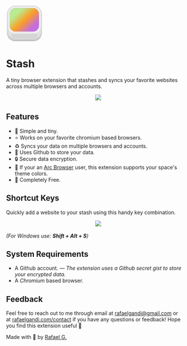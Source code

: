 <img src="https://github.com/rafaelgandi/arc-tab-stash/raw/main/assets/stashicon.png" width="100" height="100" > 
<br>

# Stash
A tiny browser extension that stashes and syncs your favorite websites across multiple browsers and accounts.

<p align="center">
    <img src="https://s3.us-west-2.amazonaws.com/secure.notion-static.com/7c97273e-4aaa-41a0-a506-76a7b7b53b87/stash-ss.png?X-Amz-Algorithm=AWS4-HMAC-SHA256&X-Amz-Content-Sha256=UNSIGNED-PAYLOAD&X-Amz-Credential=AKIAT73L2G45EIPT3X45/20230218/us-west-2/s3/aws4_request&X-Amz-Date=20230218T094411Z&X-Amz-Expires=86400&X-Amz-Signature=c1cc533c73d466a6f4228f7720f0c472472dd42abc86e7f98566cc36d0be795e&X-Amz-SignedHeaders=host&response-content-disposition=filename%3D%22stash-ss.png%22&x-id=GetObject" />
</p>

## Features
- 🧘 Simple and tiny.
- ⭐️ Works on your favorite chromium based browsers.
- ♻️ Syncs your data on multiple browsers and accounts.
- 🦾 Uses Github to store your data.
- 🔒 Secure data encryption.
- 🌈 If your an [Arc Browser](https://arc.net/) user, this extension supports your space's theme colors.
- 🌴 Completely Free.

## Shortcut Keys

Quickly add a website to your stash using this handy key combination.
<p align="center">
    <img src="https://s3.us-west-2.amazonaws.com/secure.notion-static.com/680fe0ed-335c-41ac-ae6c-92c8f374e8dc/shortcutkeyssvg.svg?X-Amz-Algorithm=AWS4-HMAC-SHA256&X-Amz-Content-Sha256=UNSIGNED-PAYLOAD&X-Amz-Credential=AKIAT73L2G45EIPT3X45%2F20230220%2Fus-west-2%2Fs3%2Faws4_request&X-Amz-Date=20230220T091648Z&X-Amz-Expires=86400&X-Amz-Signature=b3551365bb9007e37dbc3a4bcb60847f2f3be10e69a03436c7e0deea23e985c1&X-Amz-SignedHeaders=host&response-content-disposition=filename%3D%22shortcutkeyssvg.svg%22&x-id=GetObject" />
</p>

*(For Windows use: **Shift + Alt + S**)*


## System Requirements
- A Github account. *— The extension uses a Github secret gist to store your encrypted data.*
- A *Chromium* based browser.

## Feedback
Feel free to reach out to me through email at [rafaelgandi@gmail.com](mailto:rafaelgandi@gmail.com) or at [rafaelgandi.com/contact](https://rafaelgandi.com/contact) if you have any questions or feedback! Hope you find this extension useful 🚀

Made with 🤙 by [Rafael G.](https://rafaelgandi.com)